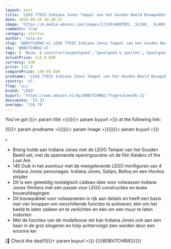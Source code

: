 ```yaml
---
layout: post
title: 'LEGO 77015 Indiana Jones Tempel van het Gouden Beeld Bouwpakket voor Volwassenen  Raiders of the Lost Ark Filmset met Interactieve Functies en Minifiguren'
date: 2024-09-26 18:39:57
image: 'https://m.media-amazon.com/images/I/51RcWdOTBYL._SL500_._SL400_.jpg'
comments: true
category: ofertas
author: 'tole.es'
slug: 'B0BV7CHRW2-nl LEGO 77015 Indiana Jones Tempel van het Gouden Beeld...'
sku: 'B0BV7CHRW2-nl'
tags: [ 'Bouw- & constructiespeelgoed','Speelgoed & spellen','Speelgoedbouwsets','lego','🇳🇱', ]
actualPrice: 112.0 EUR
currency: EUR
price: 112.0
comparePrice: 149.99 EUR
prodname: 'LEGO 77015 Indiana Jones Tempel van het Gouden Beeld Bouwpakket voor Volwassenen  Raiders of the Lost Ark Filmset met Interactieve Functies en Minifiguren'
country: 'nl'
flag: '🇳🇱'
brand: 'LEGO'
buyurl: 'https://www.amazon.nl/dp/B0BV7CHRW2/?tag=tolees0b-21'
descuento: '25.33'
average: '116.79'
---
```


You've got [{{< param title >}}]({{< param buyurl >}}) at the following link:

[![{{< param prodname >}}]({{< param image >}})]({{< param buyurl >}})

ℹ️:

- Breng hulde aan Indiana Jones met de LEGO Tempel van het Gouden Beeld set, met de spannende openingsscène uit de film Raiders of the Lost Ark
- 145 Duik in het avontuur met de meegeleverde LEGO minifiguren van 4 Indiana Jones personages: Indiana Jones, Satipo, Belloq en een Hovitos strijder
- Dit is een geweldig nostalgisch cadeau-idee voor volwassen Indiana Jones filmfans met een passie voor LEGO constructies en leuke bouwuitdagingen
- Dit bouwpakket voor volwassenen is rijk aan details en heeft een basis met vier knoppen om verschillende functies te activeren; één om het beeld te laten zakken en te verlichten en één om een muur te laten instorten
- Met de functies van de modelbouw set kan Indiana Jones ook aan een liaan in de grot slingeren en Indy achtervolgd zien worden door een enorme kei

[🛒 Check the deal!!]({{< param buyurl >}})
{{<world>}}B0BV7CHRW2{{</world>}}
